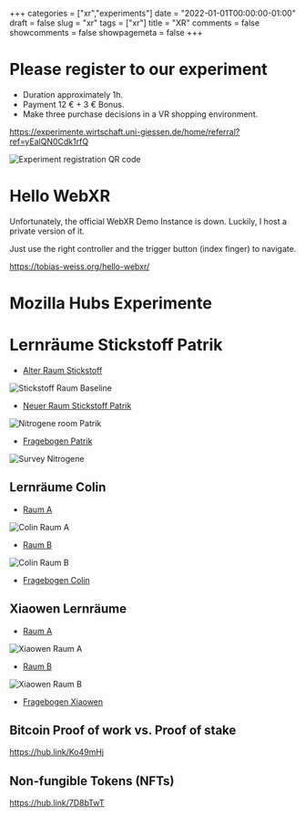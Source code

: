+++
categories = ["xr","experiments"]
date = "2022-01-01T00:00:00-01:00"
draft = false
slug = "xr"
tags = ["xr"]
title = "XR"
comments = false
showcomments = false
showpagemeta = false
+++

# Please register to our experiment

* Duration approximately 1h.
* Payment 12 € + 3 € Bonus.
* Make three purchase decisions in a VR shopping environment.

https://experimente.wirtschaft.uni-giessen.de/home/referral?ref=yEalQN0Cdk1rfQ


![Experiment registration QR code](https://tobias-weiss.org/exp-register-qr.gif)

# Hello WebXR
Unfortunately, the official WebXR Demo Instance is down.
Luckily, I host a private version of it.

Just use the right controller and the trigger button (index finger) to navigate.

https://tobias-weiss.org/hello-webxr/

# Mozilla Hubs Experimente
# Lernräume Stickstoff Patrik
* [Alter Raum Stickstoff ](https://hub.link/9Myzjfg)

![Stickstoff Raum Baseline](https://tobias-weiss.org/nitrogene-room-baseline-qr.gif)

* [Neuer Raum Stickstoff Patrik](https://hub.link/oFFZDYW)

![Nitrogene room Patrik](https://tobias-weiss.org/nitrogene-room-patrik-qr.gif)

* [Fragebogen Patrik](https://experimente.wirtschaft.uni-giessen.de/survey/index.php/381119?lang=en)

![Survey Nitrogene](https://tobias-weiss.org/nitrogene-survey-qr.gif)

## Lernräume Colin
* [Raum A](https://hubs.mozilla.com/scenes/B6QdFbs)

![Colin Raum A](img/colin-room-a-qr.gif)

* [Raum B](https://hub.link/XXX)

![Colin Raum B]()

* [Fragebogen Colin](https://experimente.wirtschaft.uni-giessen.de/survey/index.php/XXXX?lang=de)

##  Xiaowen Lernräume
* [Raum A](https://hubs.mozilla.com/scenes/jYwNq9M)

![Xiaowen Raum A](img/xiaowen-room-a-qr.gif)

* [Raum B](https://hubs.mozilla.com/scenes/4DcdxGC)

![Xiaowen Raum B](img/xiaowen-room-b-qr.gif)

* [Fragebogen Xiaowen](https://experimente.wirtschaft.uni-giessen.de/survey/index.php/XXXX?lang=de)

## Bitcoin Proof of work vs. Proof of stake
https://hub.link/Ko49mHj

## Non-fungible Tokens (NFTs)
https://hub.link/7D8bTwT
